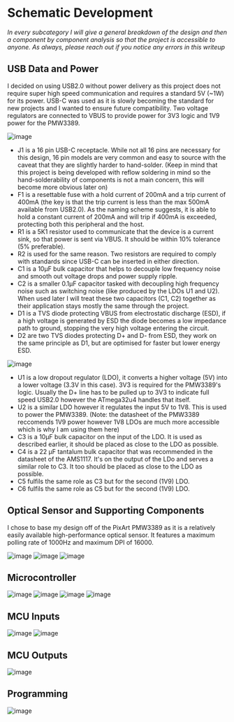 # Schematic Development
*In every subcategory I will give a general breakdown of the design and then a component by component analysis so that the project is accessible to anyone. As always, please reach out if you notice any errors in this writeup*
## USB Data and Power
I decided on using USB2.0 without power delivery as this project does not require super high speed communication and requires a standard 5V (~1W) for its power. USB-C was used as it is slowly becoming the standard for new projects and I wanted to ensure future compatibility. Two voltage regulators are connected to VBUS to provide power for 3V3 logic and 1V9 power for the PMW3389.

![image](https://github.com/user-attachments/assets/c8a2ed55-8132-4a37-a7bf-a37e558c767d)

* J1 is a 16 pin USB-C receptacle. While not all 16 pins are necessary for this design, 16 pin models are very common and easy to source with the caveat that they are slightly harder to hand-solder. (Keep in mind that this project is being developed with reflow soldering in mind so the hand-solderability of components is not a main concern, this will become more obvious later on) 
* F1 is a resettable fuse with a hold current of 200mA and a trip current of 400mA (the key is that the trip current is less than the max 500mA available from USB2.0). As the naming scheme suggests, it is able to hold a constant current of 200mA and will trip if 400mA is exceeded, protecting both this peripheral and the host.
* R1 is a 5K1 resistor used to communicate that the device is a current sink, so that power is sent via VBUS. It should be within 10% tolerance (5% preferable).
* R2 is used for the same reason. Two resistors are required to comply with standards since USB-C can be inserted in either direction.
* C1 is a 10µF bulk capacitor that helps to decouple low frequency noise and smooth out voltage drops and power supply ripple.
* C2 is a smaller 0.1µF capacitor tasked with decoupling high frequency noise such as switching noise (like produced by the LDOs U1 and U2). When used later I will treat these two capacitors (C1, C2) together as their application stays mostly the same through the project.
* D1 is a TVS diode protecting VBUS from electrostatic discharge (ESD), if a high voltage is generated by ESD the diode becomes a low impedance path to ground, stopping the very high voltage entering the circuit.
* D2 are two TVS diodes protecting D+ and D- from ESD, they work on the same principle as D1, but are optimised for faster but lower energy ESD.

![image](https://github.com/user-attachments/assets/4f9106b1-09fa-45f4-83e3-14e9df3505ca)

* U1 is a low dropout regulator (LDO), it converts a higher voltage (5V) into a lower voltage (3.3V in this case). 3V3 is required for the PMW3389's logic. Usually the D+ line has to be pulled up to 3V3 to indicate full speed USB2.0 however the ATmega32u4 handles that itself.
* U2 is a similar LDO however it regulates the input 5V to 1V8. This is used to power the PMW3389. (Note: the datasheet of the PMW3389 reccomends 1V9 power however 1V8 LDOs are much more accessible which is why I am using them here)
* C3 is a 10µF bulk capacitor on the input of the LDO. It is used as described earlier, it should be placed as close to the LDO as possible.
* C4 is a 22 µF tantalum bulk capacitor that was recommended in the datasheet of the AMS1117. It's on the output of the LDo and serves a similar role to C3. It too should be placed as close to the LDO as possible.
* C5 fulfils the same role as C3 but for the second (1V9) LDO.
* C6 fulfils the same role as C5 but for the second (1V9) LDO.

## Optical Sensor and Supporting Components
I chose to base my design off of the PixArt PMW3389 as it is a relatively easily available high-performance optical sensor. It features a maximum polling rate of 1000Hz and maximum DPI of 16000.

![image](https://github.com/user-attachments/assets/ff7e762d-0594-49d1-8486-047991c55f5e)
![image](https://github.com/user-attachments/assets/f8acebdc-9af3-417c-b4de-8aa1bf388fd6)
![image](https://github.com/user-attachments/assets/b56c0888-a83f-4e94-8eb7-2d3fd21a4166)
## Microcontroller
![image](https://github.com/user-attachments/assets/1b3460f8-fcde-478e-a962-c09b69ebf93a)
![image](https://github.com/user-attachments/assets/c56c3b93-27c7-4209-bea0-471ebc21bee3)
![image](https://github.com/user-attachments/assets/d6531299-da45-445d-bb5d-a175cb22d1b8)
![image](https://github.com/user-attachments/assets/9a8cd165-6d67-4e35-a7c5-05b3aaef3601)
## MCU Inputs
![image](https://github.com/user-attachments/assets/48280276-853a-4410-a3f8-4ef5a7ac42a1)
![image](https://github.com/user-attachments/assets/a46cbc16-b0b8-4f13-bf23-9e5f5d7a764c)
## MCU Outputs
![image](https://github.com/user-attachments/assets/0d27df5c-b268-4ca9-88fe-d7c1f34a83b1)
## Programming
![image](https://github.com/user-attachments/assets/2ccc345d-aaaa-4010-8cb8-9fd28f34db43)




